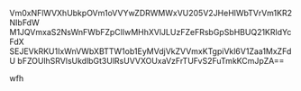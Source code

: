 Vm0xNFlWVXhUbkpOVm1oVVYwZDRWMWxVU205V2JHeHlWbTVrVm1KR2NIbFdW
M1JQVmxaS2NsWnFWbFZpClIwMHhXVlJLUzFZeFRsbGpSbHBUQ21KRldYcFdX
SEJEVkRKU1IxWnVWbXBTTW1ob1EyMVdjVkZVVmxKTgpiVkl6V1Zaa1MxZFdU
bFZOUlhSRVlsUkdlbGt3UlRsUVVXOUxaVzFrTUFvS2FuTmkKCmJpZA==

wfh